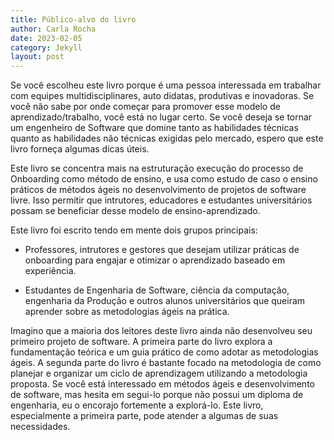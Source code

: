 ```yaml
---
title: Público-alvo do livro
author: Carla Rocha
date: 2023-02-05
category: Jekyll
layout: post
---
```


Se você escolheu este livro porque é uma pessoa interessada em trabalhar com equipes multidisciplinares, auto didatas, produtivas e inovadoras. 
Se você não sabe por onde começar para promover esse modelo de aprendizado/trabalho, você está no lugar certo. Se você deseja se tornar um engenheiro de Software que domine tanto as habilidades técnicas quanto as habilidades não técnicas exigidas pelo mercado, espero que este livro forneça algumas dicas úteis.

Este livro se concentra mais na estruturação execução do processo de Onboarding como método de ensino, e usa como estudo de caso o ensino práticos de métodos ágeis no desenvolvimento de projetos de software livre. Isso permitir que intrutores, educadores e estudantes universitários possam se beneficiar desse modelo de ensino-aprendizado.  

Este livro foi escrito tendo em mente dois grupos principais:

- Professores, intrutores e gestores que desejam utilizar práticas de onboarding para engajar e otimizar o aprendizado baseado em experiência.

- Estudantes de Engenharia de Software, ciência da computação, engenharia da Produção e outros alunos universitários que queiram aprender sobre as metodologias ágeis na prática.

Imagino que a maioria dos leitores deste livro ainda não desenvolveu seu primeiro projeto de software. A primeira parte do livro explora a fundamentação teórica e um guia prático de como adotar as metodologias ágeis. A segunda parte do livro é bastante focado na metodologia de como planejar e organizar um ciclo de aprendizagem utilizando a metodologia proposta. Se você está interessado em métodos ágeis e desenvolvimento de software, mas hesita em segui-lo porque não possui um diploma de engenharia, eu o encorajo fortemente a explorá-lo. Este livro, especialmente a primeira parte, pode atender a algumas de suas necessidades. 

